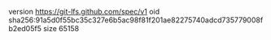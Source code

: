 version https://git-lfs.github.com/spec/v1
oid sha256:91a5d0f55bc35c327e6b5ac98f81f201ae82275740adcd735779008fb2ed05f5
size 65158

